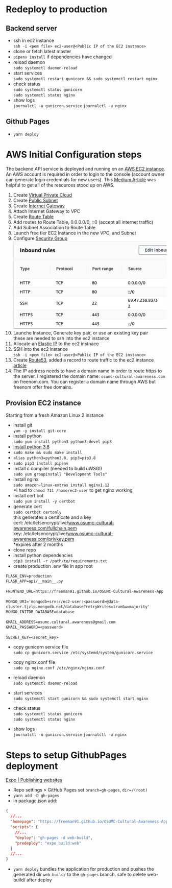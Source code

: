# Redeploy to production

## Backend server

- ssh in ec2 instance  
`ssh -i <pem file> ec2-user@<Public IP of the EC2 instance>`
- clone or fetch latest master
- `pipenv install` if dependencies have changed
- reload daemon  
  `sudo systemctl daemon-reload` 
- start services  
  `sudo systemctl restart gunicorn && sudo systemctl restart nginx`
- check status  
  `sudo systemctl status gunicorn`  
  `sudo systemctl status nginx`
- show logs  
  `journalctl -u gunicron.service`
  `journalctl -u nginx` 

## Github Pages
- `yarn deploy`


# AWS Initial Configuration steps

The backend API service is deployed and running on an [AWS EC2 instance](https://docs.aws.amazon.com/AWSEC2/latest/UserGuide/concepts.html). An AWS account is required in order to login to the console (account owner can generate login credentials for new users).
This [Medium Article](https://medium.com/@shefaliaj7/hosting-react-flask-mongodb-web-application-on-aws-part-1-introduction-f49b1be79f48) was helpful to get all of the resources stood up on AWS.

1. Create [Virtual Private Cloud](https://aws.amazon.com/vpc/)
2. Create [Public Subnet](https://docs.aws.amazon.com/vpc/latest/userguide/VPC_Subnets.html)
3. Create [Internet Gateway](https://docs.aws.amazon.com/vpc/latest/userguide/VPC_Internet_Gateway.html)
4. Attach Internet Gateway to VPC
5. Create [Route Table](https://docs.aws.amazon.com/vpc/latest/userguide/VPC_Route_Tables.html)
6. Add routes to Route Table, 0.0.0.0/0, ::0 (accept all internet traffic)
7. Add Subnet Association to Route Table
8. Launch free tier EC2 Instance in the new VPC, and Subnet
9. Configure [Security Group](https://docs.aws.amazon.com/vpc/latest/userguide/VPC_SecurityGroups.html)  
  ![Inbound Rules](./images/security-group-rules.png)
10. Launche Instance, Generate key pair, or use an existing key pair  
  these are needed to ssh into the ec2 instance
11. Allocate an [Elastic IP](https://docs.aws.amazon.com/AWSEC2/latest/UserGuide/elastic-ip-addresses-eip.html) to the ec2 instnace
12. SSH into the ec2 instance  
`ssh -i <pem file> ec2-user@<Public IP of the EC2 instance>`
13. Create [Route53](https://docs.aws.amazon.com/Route53/latest/DeveloperGuide/Welcome.html), added a record to route traffic to the ec2 instance [article](https://docs.aws.amazon.com/Route53/latest/DeveloperGuide/routing-to-ec2-instance.html)
14. The IP address needs to have a domain name in order to route https to the server. I registered the domain name: `osumc-cultural-awareness.com` on freenom.com. You can register a domain name through AWS but freenom offer free domains.


## Provision EC2 instance

Starting from a fresh Amazon Linux 2 instance

- install git  
  `yum -y install git-core`
- install python  
  `sudo yum install python3 python3-devel pip3`
- [install python 3.8](https://tecadmin.net/install-python-3-8-amazon-linux/)
- `sudo make && sudo make install`
- `alias python3=python3.8, pip3=pip3.8`
- `sudo pip3 install pipenv`
- install c compiler (needed to build uWSGI)  
  `sudo yum groupinstall "Development Tools" `
- install nginx  
  `sudo amazon-linux-extras install nginx1.12`  
  *I had to `chmod 711 /home/ec2-user` to get nginx working
- install cert bot  
  `sudo yum install -y certbot`
- generate cert  
  `sudo certbot certonly`  
  this generates a certificate and a key  
  cert: /etc/letsencrypt/live/www.osumc-cultural-awareness.com/fullchain.pem  
  key: /etc/letsencrypt/live/www.osumc-cultural-awareness.com/privkey.pem  
  *expires after 2 months
- clone repo
- install python dependencies  
  `pip3 install -r /path/to/requirements.txt`
- create production .env file in app root  
```
FLASK_ENV=production
FLASK_APP=api/__main__.py

FRONTEND_URL=https://freeman91.github.io/OSUMC-Cultural-Awareness-App

MONGO_URI='mongodb+srv://ec2-user:<password>@data-cluster.tjzlp.mongodb.net/database?retryWrites=true&w=majority'
MONGO_INITDB_DATABASE=database

GMAIL_ADDRESS=osumc.cultural.awareness@gmail.com
GMAIL_PASSWORD=<password>

SECRET_KEY=<secret_key>
```

- copy gunicorn service file  
  `sudo cp gunicorn.service /etc/systemd/system/gunicorn.service`
- copy nginx.conf file  
  `sudo cp nginx.conf /etc/nginx/nginx.conf`

- reload daemon  
  `sudo systemctl daemon-reload` 
- start services  
  `sudo systemctl start gunicorn && sudo systemctl start nginx`
- check status  
  `sudo systemctl status gunicorn`  
  `sudo systemctl status nginx`
- show logs  
  `journalctl -u gunicron.service`
  `journalctl -u nginx`


# Steps to setup GithubPages deployment

[Expo | Publishing websites](https://docs.expo.io/distribution/publishing-websites/)

- Repo settings > GitHub Pages set `branch=gh-pages`, `dir=/(root)`
- `yarn add -D gh-pages`
- in package.json add:

```json
{
  //...
  "homepage": "https://freeman91.github.io/OSUMC-Cultural-Awareness-App/",
  "scripts": {
    //...
    "deploy": "gh-pages -d web-build",
    "predeploy": "expo build:web"
  }
  //...
}
```

- `yarn deploy` bundles the application for production and pushes the generated dir `web-build/` to the `gh-pages` branch. safe to delete web-build/ after deploy
